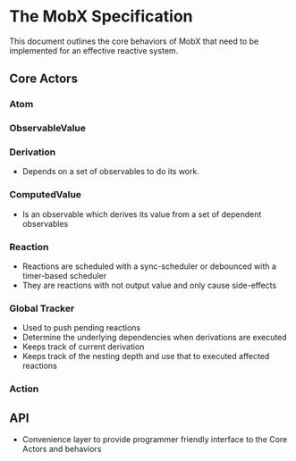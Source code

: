 # The MobX Specification

This document outlines the core behaviors of MobX that need to be implemented for an effective reactive system.

## Core Actors

### Atom

### ObservableValue<T>

### Derivation

- Depends on a set of observables to do its work.

### ComputedValue<T>

- Is an observable which derives its value from a set of dependent observables

### Reaction

- Reactions are scheduled with a sync-scheduler or debounced with a timer-based scheduler
- They are reactions with not output value and only cause side-effects

### Global Tracker

- Used to push pending reactions
- Determine the underlying dependencies when derivations are executed
- Keeps track of current derivation
- Keeps track of the nesting depth and use that to executed affected reactions

### Action

## API

- Convenience layer to provide programmer friendly interface to the Core Actors and behaviors